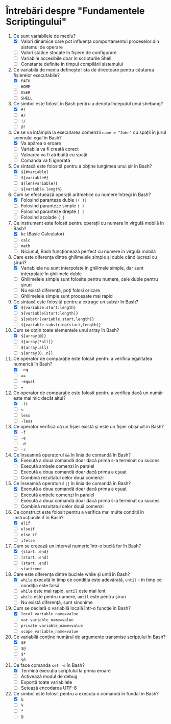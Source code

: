 # Întrebări despre "Fundamentele Scriptingului"

1. Ce sunt variabilele de mediu?
   - [x] Valori dinamice care pot influența comportamentul proceselor din sistemul de operare
   - [ ] Valori statice stocate în fișiere de configurare
   - [ ] Variabile accesibile doar în scripturile Shell
   - [ ] Constante definite în timpul compilării sistemului
2. Ce variabilă de mediu definește lista de directoare pentru căutarea fișierelor executabile?
   - [x] `PATH`
   - [ ] `HOME`
   - [ ] `USER`
   - [ ] `SHELL`
3. Ce simbol este folosit în Bash pentru a denota începutul unui shebang?
   - [x] `#!`
   - [ ] `#/`
   - [ ] `!/`
   - [ ] `@!`
4. Ce se va întâmpla la executarea comenzii `name = "John"` cu spații în jurul semnului egal în Bash?
   - [x] Va apărea o eroare
   - [ ] Variabila va fi creată corect
   - [ ] Valoarea va fi atribuită cu spații
   - [ ] Comanda va fi ignorată
5. Ce sintaxă este folosită pentru a obține lungimea unui șir în Bash?
   - [x] `${#variable}`
   - [ ] `${variable#}`
   - [ ] `${len(variable)}`
   - [ ] `${variable.length}`
6. Cum se efectuează operații aritmetice cu numere întregi în Bash?
   - [x] Folosind paranteze duble `(( ))`
   - [ ] Folosind paranteze simple `( )`
   - [ ] Folosind paranteze drepte `[ ]`
   - [ ] Folosind acolade `{ }`
7. Ce instrument este folosit pentru operații cu numere în virgulă mobilă în Bash?
   - [x] `bc` (Basic Calculator)
   - [ ] `calc`
   - [ ] `math`
   - [ ] Niciunul, Bash funcționează perfect cu numere în virgulă mobilă
8. Care este diferența dintre ghilimelele simple și duble când lucrezi cu șiruri?
   - [x] Variabilele nu sunt interpolate în ghilimele simple, dar sunt interpolate în ghilimele duble
   - [ ] Ghilimelele simple sunt folosite pentru numere, cele duble pentru șiruri
   - [ ] Nu există diferență, poți folosi oricare
   - [ ] Ghilimelele simple sunt procesate mai rapid
9. Ce sintaxă este folosită pentru a extrage un subșir în Bash?
   - [x] `${variable:start:length}`
   - [ ] `${variable[start:length]}`
   - [ ] `${substr(variable,start,length)}`
   - [ ] `${variable.substring(start,length)}`
10. Cum se obțin toate elementele unui array în Bash?
    - [x] `${array[@]}`
    - [ ] `${array[*all]}`
    - [ ] `${array.all}`
    - [ ] `${array[0..n]}`
11. Ce operator de comparație este folosit pentru a verifica egalitatea numerică în Bash?
    - [x] `-eq`
    - [ ] `==`
    - [ ] `-equal`
    - [ ] `=`
12. Ce operator de comparație este folosit pentru a verifica dacă un număr este mai mic decât altul?
    - [x] `-lt`
    - [ ] `<`
    - [ ] `less`
    - [ ] `-less`
13. Ce operator verifică că un fișier există și este un fișier obișnuit în Bash?
    - [x] `-f`
    - [ ] `-e`
    - [ ] `-d`
    - [ ] `-r`
14. Ce înseamnă operatorul `&&` în linia de comandă în Bash?
    - [x] Execută a doua comandă doar dacă prima s-a terminat cu succes
    - [ ] Execută ambele comenzi în paralel
    - [ ] Execută a doua comandă doar dacă prima a eșuat
    - [ ] Combină rezultatul celor două comenzi
15. Ce înseamnă operatorul `||` în linia de comandă în Bash?
    - [x] Execută a doua comandă doar dacă prima a eșuat
    - [ ] Execută ambele comenzi în paralel
    - [ ] Execută a doua comandă doar dacă prima s-a terminat cu succes
    - [ ] Combină rezultatul celor două comenzi
16. Ce construct este folosit pentru a verifica mai multe condiții în instrucțiunile if în Bash?
    - [x] `elif`
    - [ ] `elseif`
    - [ ] `else if`
    - [ ] `ifelse`
17. Cum se creează un interval numeric într-o buclă for în Bash?
    - [x] `{start..end}`
    - [ ] `[start..end]`
    - [ ] `(start..end)`
    - [ ] `start:end`
18. Care este diferența dintre buclele while și until în Bash?
    - [x] `while` execută în timp ce condiția este adevărată, `until` - în timp ce condiția este falsă
    - [ ] `while` este mai rapid, `until` este mai lent
    - [ ] `while` este pentru numere, `until` este pentru șiruri
    - [ ] Nu există diferență, sunt sinonime
19. Cum se declară o variabilă locală într-o funcție în Bash?
    - [x] `local variable_name=value`
    - [ ] `var variable_name=value`
    - [ ] `private variable_name=value`
    - [ ] `scope variable_name=value`
20. Ce variabilă conține numărul de argumente transmise scriptului în Bash?
    - [x] `$#`
    - [ ] `$@`
    - [ ] `$*`
    - [ ] `$0`
21. Ce face comanda `set -e` în Bash?
    - [x] Termină execuția scriptului la prima eroare
    - [ ] Activează modul de debug
    - [ ] Exportă toate variabilele
    - [ ] Setează encodarea UTF-8
22. Ce simbol este folosit pentru a executa o comandă în fundal în Bash?
    - [x] `&`
    - [ ] `%`
    - [ ] `*`
    - [ ] `@`
